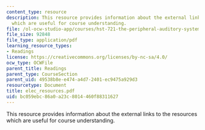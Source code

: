 ```yaml
---
content_type: resource
description: This resource provides information about the external links to the resources
  which are useful for course understanding.
file: /ol-ocw-studio-app/courses/hst-721-the-peripheral-auditory-system-fall-2005/bc059ebc86a0a23c8014460f88311627_elec_resources.pdf
file_size: 92848
file_type: application/pdf
learning_resource_types:
- Readings
license: https://creativecommons.org/licenses/by-nc-sa/4.0/
ocw_type: OCWFile
parent_title: Readings
parent_type: CourseSection
parent_uid: 49538b8e-e474-a4d7-2401-ec9475a929d3
resourcetype: Document
title: elec_resources.pdf
uid: bc059ebc-86a0-a23c-8014-460f88311627
---
```

This resource provides information about the external links to the resources which are useful for course understanding.